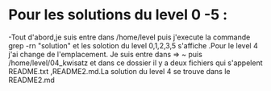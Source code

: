 # Pour les solutions du level 0 -5 :
-Tout d'abord,je suis entre dans /home/level puis j'execute la commande grep -rn "solution" et les solotion du level 0,1,2,3,5 s'affiche .Pour le level 4 j'ai change de l'emplacement.
Je suis entre dans => ~ puis /home/level/04_kwisatz et dans ce dossier il y a deux fichiers qui s'appelent README.txt ,README2.md.La solution du level 4 se trouve dans le README2.md
